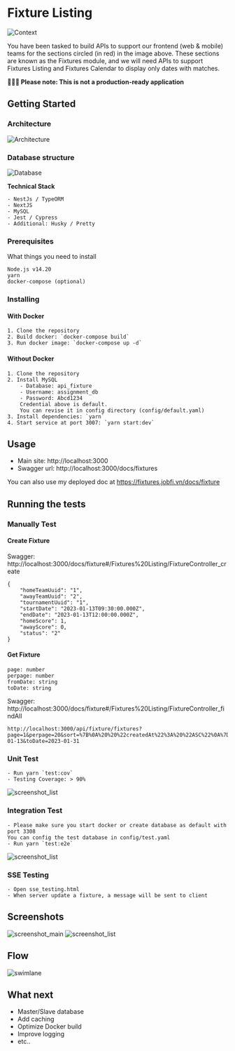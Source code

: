 # Fixture Listing 

![Context](images/background.png)

You have been tasked to build APIs to support our frontend (web & mobile) teams for the sections circled (in red) in the image above.
These sections are known as the Fixtures module, and we will need APIs to support Fixtures Listing and Fixtures Calendar to display
only dates with matches.

**🚨🚨🚨 Please note: This is not a production-ready application**
## Getting Started
###  Architecture

![Architecture](images/architecture.jpg)


###  Database structure

![Database](images/database.jpg)

**Technical Stack**

    - NestJs / TypeORM
    - NextJS
    - MySQL
    - Jest / Cypress
    - Additional: Husky / Pretty
### Prerequisites

What things you need to install

    Node.js v14.20
    yarn
    docker-compose (optional)

### Installing
#### With Docker

    1. Clone the repository
    2. Build docker: `docker-compose build`
    3. Run docker image: `docker-compose up -d`

#### Without Docker

    1. Clone the repository
    2. Install MySQL
        - Database: api_fixture
        - Username: assignment_db
        - Password: Abcd1234
        Credential above is default. 
        You can revise it in config directory (config/default.yaml)
    3. Install dependencies: `yarn`
    4. Start service at port 3007: `yarn start:dev`

## Usage
- Main site: http://localhost:3000
- Swagger url: http://localhost:3000/docs/fixtures

You can also use my deployed doc at https://fixtures.jobfi.vn/docs/fixture

## Running the tests
### Manually Test 
#### Create Fixture

Swagger: http://localhost:3000/docs/fixture#/Fixtures%20Listing/FixtureController_create

    
    {
        "homeTeamUuid": "1",
        "awayTeamUuid": "2",
        "tournamentUuid": "1",
        "startDate": "2023-01-13T09:30:00.000Z",
        "endDate": "2023-01-13T12:00:00.000Z",
        "homeScore": 1,
        "awayScore": 0,
        "status": "2"
    }
   
#### Get Fixture
    
    page: number
    perpage: number
    fromDate: string
    toDate: string 

Swagger: http://localhost:3000/docs/fixture#/Fixtures%20Listing/FixtureController_findAll

    http://localhost:3000/api/fixture/fixtures?page=1&perpage=20&sort=%7B%0A%20%20%22createdAt%22%3A%20%22ASC%22%0A%7D&tournamentUuid=1&fromDate=2023-01-13&toDate=2023-01-31

### Unit Test
    - Run yarn `test:cov`
    - Testing Coverage: > 90%

![screenshot_list](images/test-unit.png)
### Integration Test
    - Please make sure you start docker or create database as default with port 3308
    You can config the test database in config/test.yaml
    - Run yarn `test:e2e`

![screenshot_list](images/test-e2e.png)
### SSE Testing
    - Open sse_testing.html
    - When server update a fixture, a message will be sent to client
## Screenshots
![screenshot_main](images/swagger.png)
![screenshot_list](images/test.png)

## Flow
![swimlane](images/swimlanes.jpg)

## What next
- Master/Slave database
- Add caching 
- Optimize Docker build
- Improve logging
- etc..